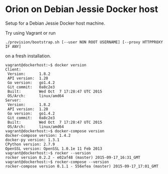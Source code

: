 # Orion on Debian Jessie Docker host

Setup for a Debian Jessie Docker host machine.

Try using Vagrant or run

	./provision/bootstrap.sh [--user NON ROOT USERNAME] [--proxy HTTPPROXY IF ANY]

on a fresh installation.

```
vagrant@dockerhost:~$ docker version
Client:
 Version:      1.8.2
 API version:  1.20
 Go version:   go1.4.2
 Git commit:   0a8c2e3
 Built:        Wed Oct  7 17:28:47 UTC 2015
 OS/Arch:      linux/amd64
Server:
 Version:      1.8.2
 API version:  1.20
 Go version:   go1.4.2
 Git commit:   0a8c2e3
 Built:        Wed Oct  7 17:28:47 UTC 2015
 OS/Arch:      linux/amd64
vagrant@dockerhost:~$ docker-compose version
docker-compose version: 1.4.2
docker-py version: 1.3.1
CPython version: 2.7.9
OpenSSL version: OpenSSL 1.0.1e 11 Feb 2013
vagrant@dockerhost:~$ rocker --version
rocker version 0.2.2 - e02af48 (master) 2015-09-17_16:31_GMT
vagrant@dockerhost:~$ rocker-compose --version
rocker-compose version 0.1.1 - 556efea (master) 2015-09-17_17:01_GMT
```
